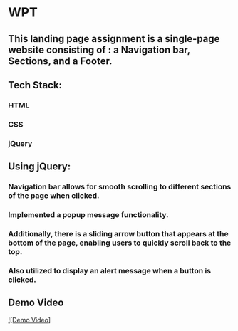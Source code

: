 # WPT

## This landing page assignment is a single-page website consisting of : a Navigation bar, Sections, and a Footer.
## Tech Stack:
### HTML
### CSS
### jQuery

## Using jQuery:
### Navigation bar allows for smooth scrolling to different sections of the page when clicked.
### Implemented a popup message functionality.
### Additionally, there is a sliding arrow button that appears at the bottom of the page, enabling users to quickly scroll back to the top. 
### Also utilized to display an alert message when a button is clicked.

## Demo Video


[![Demo Video]](https://drive.google.com/drive/folders/1t9VXeVwY7gS1vjLZB1RAk1s1lfsr9HGC?usp=sharing)

